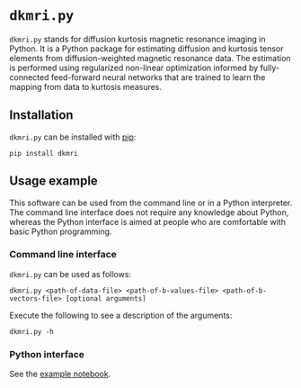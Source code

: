 # `dkmri.py`

`dkmri.py` stands for diffusion kurtosis magnetic resonance imaging in Python.
It is a Python package for estimating diffusion and kurtosis tensor elements from diffusion-weighted magnetic resonance data. The estimation is performed using
regularized non-linear optimization informed by fully-connected feed-forward
neural networks that are trained to learn the mapping from data to kurtosis
measures.

## Installation

`dkmri.py` can be installed with [pip](https://pypi.org/):

```
pip install dkmri
```

## Usage example

This software can be used from the command line or in a Python interpreter. The
command line interface does not require any knowledge about Python, whereas the
Python interface is aimed at people who are comfortable with basic Python
programming.

### Command line interface

`dkmri.py` can be used as follows:

```
dkmri.py <path-of-data-file> <path-of-b-values-file> <path-of-b-vectors-file> [optional arguments]
```

Execute the following to see a description of the arguments:

```
dkmri.py -h
```

### Python interface

See the [example notebook](https://github.com/kerkelae/dkmri/blob/main/docs/example.ipynb).
